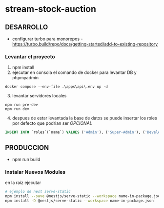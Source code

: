 # stream-stock-auction


## DESARROLLO 
- configurar turbo para monorepos - https://turbo.build/repo/docs/getting-started/add-to-existing-repository
### Levantar el proyecto
1. npm install 
2. ejecutar en consola el comando de docker para levantar DB y phpmyadmin
```shell
docker compose --env-file .\apps\api\.env up -d
``` 
3. levantar servidores locales
```shell
npm run pre-dev
npm run dev 
```
4. despues de estar levantada la base de datos se puede insertar los roles por defecto que podrian ser *OPCIONAL*
```sql
INSERT INTO `roles`(`name`) VALUES ('Admin'), ('Super-Admin'), ('Developer')
```



## PRODUCCION
- npm run build

### Instalar Nuevos Modules
en la raiz ejecutar
```bash
# ejemplo de nest serve-static
npm install --save @nestjs/serve-static --workspace name-in-package.json
npm install -D @nestjs/serve-static --workspace name-in-package.json
```

